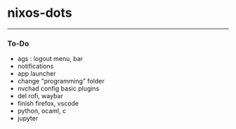 # nixos-dots
---
### To-Do
 - ags : logout menu, bar
 - notifications
 - app launcher
 - change "programming" folder
 - nvchad config basic plugins
 - del rofi, waybar
 - finish firefox, vscode
 - python, ocaml, c
 - jupyter
